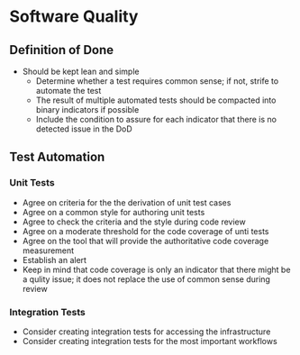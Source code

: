 # Software Quality

## Definition of Done

- Should be kept lean and simple
  - Determine whether a test requires common sense; if not, strife to automate the test
  - The result of multiple automated tests should be compacted into binary indicators if possible
  - Include the condition to assure for each indicator that there is no detected issue in the DoD

## Test Automation

### Unit Tests

- Agree on criteria for the the derivation of unit test cases
- Agree on a common style for authoring unit tests
- Agree to check the criteria and the style during code review
- Agree on a moderate threshold for the code coverage of unti tests
- Agree on the tool that will provide the authoritative code coverage measurement
- Establish an alert
- Keep in mind that code coverage is only an indicator that there might be a qulity issue; it does not replace the use of common sense during review

### Integration Tests

- Consider creating integration tests for accessing the infrastructure
- Consider creating integration tests for the most important workflows